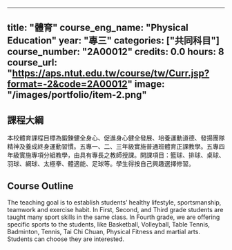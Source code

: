 
---
title: "體育"
course_eng_name: "Physical Education"
year: "專三"
categories: ["共同科目"]
course_number: "2A00012"
credits: 0.0
hours: 8
course_url: "https://aps.ntut.edu.tw/course/tw/Curr.jsp?format=-2&code=2A00012"
image: "/images/portfolio/item-2.png"
---

## 課程大綱

本校體育課程目標為鍛鍊健全身心、促進身心健全發展、培養運動道德、發揚團隊精神及養成終身運動習慣。五專一、二、三年級實施普通班體育正課教學。五專四年級實施專項分組教學，由具有專長之教師授課。開課項目：籃球、排球、桌球、羽球、網球、太極拳、體適能、足球等。學生得按自己興趣選擇修習。

## Course Outline

The teaching goal is to establish students’ healthy lifestyle, sportsmanship, teamwork and exercise habit. In First, Second, and Third grade students are taught many sport skills in the same class. In Fourth grade, we are offering specific sports to the students, like Basketball, Volleyball, Table Tennis, Badminton, Tennis, Tai Chi Chuan, Physical Fitness and martial arts. Students can choose they are interested.
